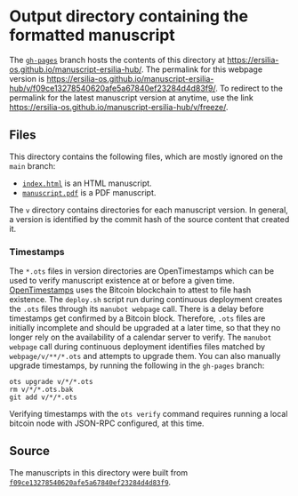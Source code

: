 # Output directory containing the formatted manuscript

The [`gh-pages`](https://github.com/ersilia-os/manuscript-ersilia-hub/tree/gh-pages) branch hosts the contents of this directory at <https://ersilia-os.github.io/manuscript-ersilia-hub/>.
The permalink for this webpage version is <https://ersilia-os.github.io/manuscript-ersilia-hub/v/f09ce13278540620afe5a67840ef23284d4d83f9/>.
To redirect to the permalink for the latest manuscript version at anytime, use the link <https://ersilia-os.github.io/manuscript-ersilia-hub/v/freeze/>.

## Files

This directory contains the following files, which are mostly ignored on the `main` branch:

+ [`index.html`](index.html) is an HTML manuscript.
+ [`manuscript.pdf`](manuscript.pdf) is a PDF manuscript.

The `v` directory contains directories for each manuscript version.
In general, a version is identified by the commit hash of the source content that created it.

### Timestamps

The `*.ots` files in version directories are OpenTimestamps which can be used to verify manuscript existence at or before a given time.
[OpenTimestamps](https://opentimestamps.org/) uses the Bitcoin blockchain to attest to file hash existence.
The `deploy.sh` script run during continuous deployment creates the `.ots` files through its `manubot webpage` call.
There is a delay before timestamps get confirmed by a Bitcoin block.
Therefore, `.ots` files are initially incomplete and should be upgraded at a later time, so that they no longer rely on the availability of a calendar server to verify.
The `manubot webpage` call during continuous deployment identifies files matched by `webpage/v/**/*.ots` and attempts to upgrade them.
You can also manually upgrade timestamps, by running the following in the `gh-pages` branch:

```shell
ots upgrade v/*/*.ots
rm v/*/*.ots.bak
git add v/*/*.ots
```

Verifying timestamps with the `ots verify` command requires running a local bitcoin node with JSON-RPC configured, at this time.

## Source

The manuscripts in this directory were built from
[`f09ce13278540620afe5a67840ef23284d4d83f9`](https://github.com/ersilia-os/manuscript-ersilia-hub/commit/f09ce13278540620afe5a67840ef23284d4d83f9).
